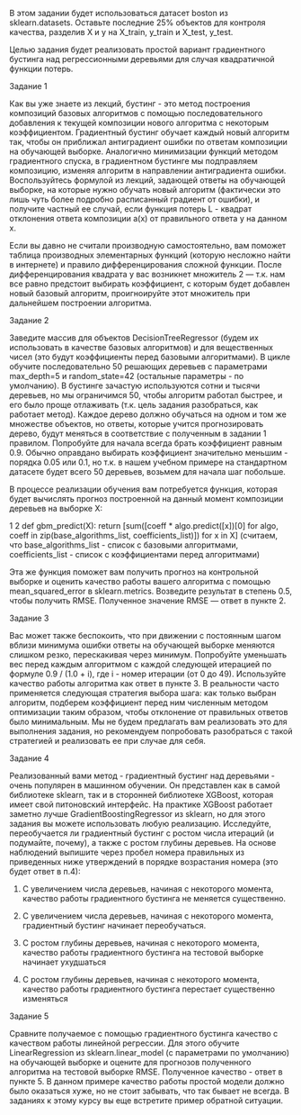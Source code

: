В этом задании будет использоваться датасет boston из sklearn.datasets. Оставьте последние 25% объектов для контроля качества, разделив X и y на X_train, y_train и X_test, y_test.

Целью задания будет реализовать простой вариант градиентного бустинга над регрессионными деревьями для случая квадратичной функции потерь.

Задание 1

Как вы уже знаете из лекций, бустинг - это метод построения композиций базовых алгоритмов с помощью последовательного добавления к текущей композиции нового алгоритма с некоторым коэффициентом. Градиентный бустинг обучает каждый новый алгоритм так, чтобы он приближал антиградиент ошибки по ответам композиции на обучающей выборке. Аналогично минимизации функций методом градиентного спуска, в градиентном бустинге мы подправляем композицию, изменяя алгоритм в направлении антиградиента ошибки. Воспользуйтесь формулой из лекций, задающей ответы на обучающей выборке, на которые нужно обучать новый алгоритм (фактически это лишь чуть более подробно расписанный градиент от ошибки), и получите частный ее случай, если функция потерь L - квадрат отклонения ответа композиции a(x) от правильного ответа y на данном x.

Если вы давно не считали производную самостоятельно, вам поможет таблица производных элементарных функций (которую несложно найти в интернете) и правило дифференцирования сложной функции. После дифференцирования квадрата у вас возникнет множитель 2 — т.к. нам все равно предстоит выбирать коэффициент, с которым будет добавлен новый базовый алгоритм, проигноируйте этот множитель при дальнейшем построении алгоритма.

Задание 2

Заведите массив для объектов DecisionTreeRegressor (будем их использовать в качестве базовых алгоритмов) и для вещественных чисел (это будут коэффициенты перед базовыми алгоритмами). В цикле обучите последовательно 50 решающих деревьев с параметрами max_depth=5 и random_state=42 (остальные параметры - по умолчанию). В бустинге зачастую используются сотни и тысячи деревьев, но мы ограничимся 50, чтобы алгоритм работал быстрее, и его было проще отлаживать (т.к. цель задания разобраться, как работает метод). Каждое дерево должно обучаться на одном и том же множестве объектов, но ответы, которые учится прогнозировать дерево, будут меняться в соответствие с полученным в задании 1 правилом. Попробуйте для начала всегда брать коэффициент равным 0.9. Обычно оправдано выбирать коэффициент значительно меньшим - порядка 0.05 или 0.1, но т.к. в нашем учебном примере на стандартном датасете будет всего 50 деревьев, возьмем для начала шаг побольше.

В процессе реализации обучения вам потребуется функция, которая будет вычислять прогноз построенной на данный момент композиции деревьев на выборке X:


1
2
def gbm_predict(X):
    return [sum([coeff * algo.predict([x])[0] for algo, coeff in 
        zip(base_algorithms_list, coefficients_list)]) for x in X]
(считаем, что base_algorithms_list - список с базовыми алгоритмами, coefficients_list - список с коэффициентами перед алгоритмами)

Эта же функция поможет вам получить прогноз на контрольной выборке и оценить качество работы вашего алгоритма с помощью mean_squared_error в sklearn.metrics. Возведите результат в степень 0.5, чтобы получить RMSE. Полученное значение RMSE — ответ в пункте 2.

Задание 3

Вас может также беспокоить, что при движении с постоянным шагом вблизи минимума ошибки ответы на обучающей выборке меняются слишком резко, перескакивая через минимум. Попробуйте уменьшать вес перед каждым алгоритмом с каждой следующей итерацией по формуле 0.9 / (1.0 + i), где i - номер итерации (от 0 до 49). Используйте качество работы алгоритма как ответ в пункте 3. В реальности часто применяется следующая стратегия выбора шага: как только выбран алгоритм, подберем коэффициент перед ним численным методом оптимизации таким образом, чтобы отклонение от правильных ответов было минимальным. Мы не будем предлагать вам реализовать это для выполнения задания, но рекомендуем попробовать разобраться с такой стратегией и реализовать ее при случае для себя.

Задание 4

Реализованный вами метод - градиентный бустинг над деревьями - очень популярен в машинном обучении. Он представлен как в самой библиотеке sklearn, так и в сторонней библиотеке XGBoost, которая имеет свой питоновский интерфейс. На практике XGBoost работает заметно лучше GradientBoostingRegressor из sklearn, но для этого задания вы можете использовать любую реализацию. Исследуйте, переобучается ли градиентный бустинг с ростом числа итераций (и подумайте, почему), а также с ростом глубины деревьев. На основе наблюдений выпишите через пробел номера правильных из приведенных ниже утверждений в порядке возрастания номера (это будет ответ в п.4):

1) С увеличением числа деревьев, начиная с некоторого момента, качество работы градиентного бустинга не меняется существенно.

2) С увеличением числа деревьев, начиная с некоторого момента, градиентный бустинг начинает переобучаться.

3) С ростом глубины деревьев, начиная с некоторого момента, качество работы градиентного бустинга на тестовой выборке начинает ухудшаться

4) С ростом глубины деревьев, начиная с некоторого момента, качество работы градиентного бустинга перестает существенно изменяться

Задание 5

Сравните получаемое с помощью градиентного бустинга качество с качеством работы линейной регрессии. Для этого обучите LinearRegression из sklearn.linear_model (с параметрами по умолчанию) на обучающей выборке и оцените для прогнозов полученного алгоритма на тестовой выборке RMSE. Полученное качество - ответ в пункте 5. В данном примере качество работы простой модели должно было оказаться хуже, но не стоит забывать, что так бывает не всегда. В заданиях к этому курсу вы еще встретите пример обратной ситуации.
